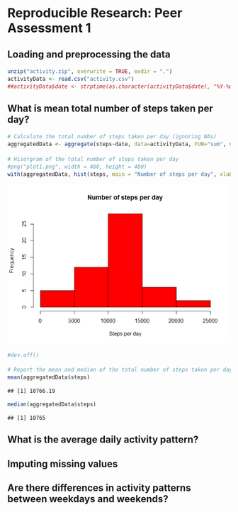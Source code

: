 # Reproducible Research: Peer Assessment 1


## Loading and preprocessing the data


```r
unzip("activity.zip", overwrite = TRUE, exdir = ".")
activityData <- read.csv("activity.csv")
##activityData$date <- strptime(as.character(activityData$date), "%Y-%m-%d")
```

## What is mean total number of steps taken per day?


```r
# Calculate the total number of steps taken per day (ignoring NAs)
aggregatedData <- aggregate(steps~date, data=activityData, FUN="sum", na.action = na.omit)

# Hisorgram of the total number of steps taken per day
#png("plot1.png", width = 480, height = 480)
with(aggregatedData, hist(steps, main = "Number of steps per day", xlab = "Steps per day", col="red"))
```

![](PA1_template_files/figure-html/unnamed-chunk-2-1.png) 

```r
#dev.off()

# Report the mean and median of the total number of steps taken per day
mean(aggregatedData$steps)
```

```
## [1] 10766.19
```

```r
median(aggregatedData$steps)
```

```
## [1] 10765
```


## What is the average daily activity pattern?



## Imputing missing values



## Are there differences in activity patterns between weekdays and weekends?
